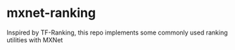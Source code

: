 # mxnet-ranking
Inspired by TF-Ranking, this repo implements some commonly used ranking utilities with MXNet
